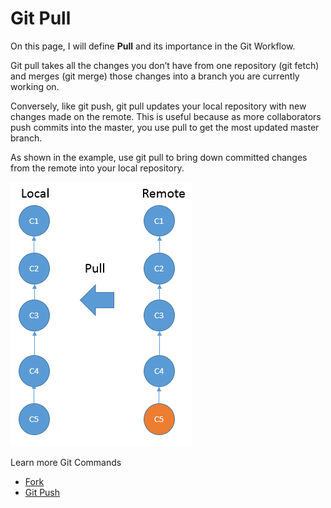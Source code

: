 # Git Pull

On this page, I will define **Pull** and its importance in the Git Workflow.


Git pull takes all the changes you don’t have from one repository (git fetch) and merges (git merge) those changes into a branch you are currently working on.

Conversely, like git push, git pull updates your local repository with new changes made on the remote. This is useful because as more collaborators push commits into the master, you use pull to get the most updated master branch.

As shown in the example, use git pull to bring down committed changes from the remote into your local repository.

![pull](/images/images/GitCommands/pull.png)


Learn more Git Commands
* [Fork](https://github.com/Shannon-NJIT/MiniProject1/blob/master/GitCommands/Fork.md)
* [Git Push](https://github.com/Shannon-NJIT/MiniProject1/blob/master/GitCommands/GitPush.md)


